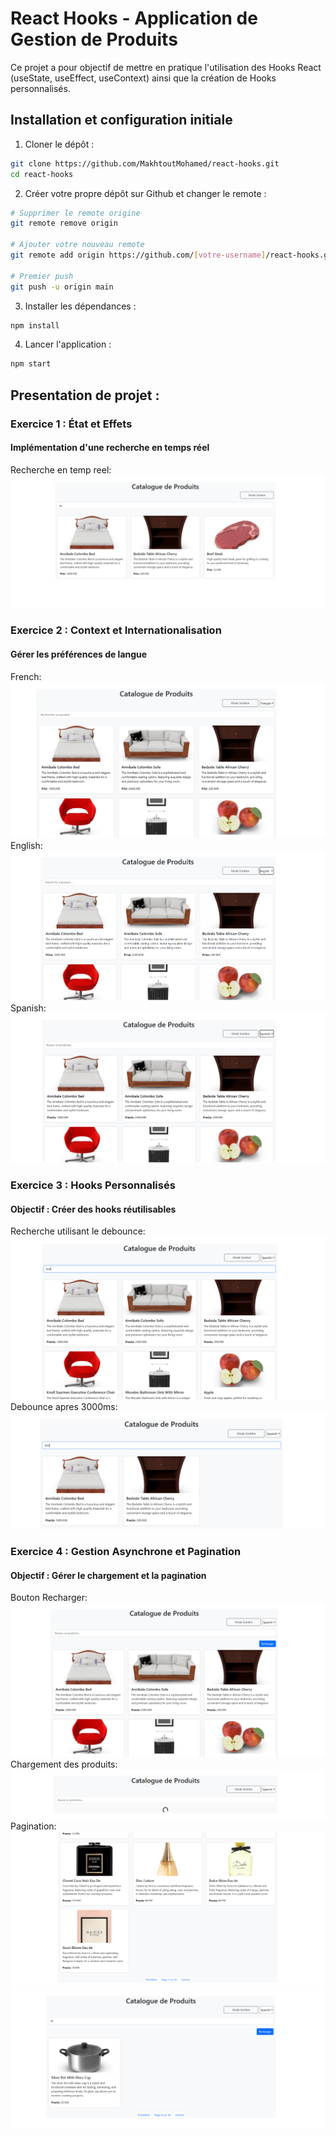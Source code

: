 # React Hooks - Application de Gestion de Produits

Ce projet a pour objectif de mettre en pratique l'utilisation des Hooks React (useState, useEffect, useContext) ainsi que la création de Hooks personnalisés.

## Installation et configuration initiale

1. Cloner le dépôt :
```bash
git clone https://github.com/MakhtoutMohamed/react-hooks.git
cd react-hooks
```

2. Créer votre propre dépôt sur Github et changer le remote :
```bash
# Supprimer le remote origine
git remote remove origin

# Ajouter votre nouveau remote
git remote add origin https://github.com/[votre-username]/react-hooks.git

# Premier push
git push -u origin main
```

3. Installer les dépendances :
```bash
npm install
```

4. Lancer l'application :
```bash
npm start
```

## Presentation de projet :
### Exercice 1 : État et Effets 
#### Implémentation d'une recherche en temps réel
Recherche en temp reel:
![](imgs/1.png)

### Exercice 2 : Context et Internationalisation
#### Gérer les préférences de langue
French:
![](imgs/2fr.png)
English:
![](imgs/3en.png)
Spanish:
![](imgs/4se.png)

### Exercice 3 : Hooks Personnalisés
#### Objectif : Créer des hooks réutilisables
Recherche utilisant le debounce:
![](imgs/5.png)
Debounce apres 3000ms:
![](imgs/6.png)

### Exercice 4 : Gestion Asynchrone et Pagination
#### Objectif : Gérer le chargement et la pagination
Bouton Recharger:
![](imgs/7.png)
Chargement des produits:
![](imgs/8.png)
Pagination:
![](imgs/9.png)
![](imgs/10.png)